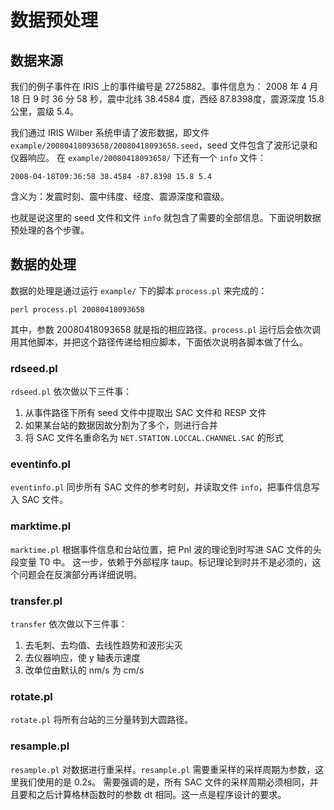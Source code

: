 # 数据预处理

## 数据来源

我们的例子事件在 IRIS 上的事件编号是 2725882。事件信息为： 2008 年 4 月 18 日 9 时 36 分 58 秒，震中北纬 38.4584 度，西经 87.8398度，震源深度 15.8 公里，震级 5.4。

我们通过 IRIS Wilber 系统申请了波形数据，即文件 `example/20080418093658/20080418093658.seed`，seed 文件包含了波形记录和仪器响应。
在 `example/20080418093658/` 下还有一个 `info` 文件：

    2008-04-18T09:36:58 38.4584 -87.8398 15.8 5.4

含义为：发震时刻、震中纬度、经度、震源深度和震级。

也就是说这里的 seed 文件和文件 `info` 就包含了需要的全部信息。下面说明数据预处理的各个步骤。

## 数据的处理

数据的处理是通过运行 `example/` 下的脚本 `process.pl` 来完成的：

    perl process.pl 20080418093658

其中，参数 20080418093658 就是指的相应路径。`process.pl` 运行后会依次调用其他脚本，并把这个路径传递给相应脚本，下面依次说明各脚本做了什么。

### rdseed.pl

`rdseed.pl` 依次做以下三件事：

1. 从事件路径下所有 seed 文件中提取出 SAC 文件和 RESP 文件
2. 如果某台站的数据因故分割为了多个，则进行合并
3. 将 SAC 文件名重命名为 `NET.STATION.LOCCAL.CHANNEL.SAC` 的形式

### eventinfo.pl

`eventinfo.pl` 同步所有 SAC 文件的参考时刻，并读取文件 `info`，把事件信息写入 SAC 文件。

### marktime.pl

`marktime.pl` 根据事件信息和台站位置，把 Pnl 波的理论到时写进 SAC 文件的头段变量 T0 中。
这一步，依赖于外部程序 taup。标记理论到时并不是必须的，这个问题会在反演部分再详细说明。

### transfer.pl

`transfer` 依次做以下三件事：

1. 去毛刺、去均值、去线性趋势和波形尖灭
2. 去仪器响应，使 y 轴表示速度
3. 改单位由默认的 nm/s 为 cm/s

### rotate.pl

`rotate.pl` 将所有台站的三分量转到大圆路径。

### resample.pl

`resample.pl` 对数据进行重采样。`resample.pl` 需要重采样的采样周期为参数，这里我们使用的是 0.2s。
需要强调的是，所有 SAC 文件的采样周期必须相同，并且要和之后计算格林函数时的参数 dt 相同。这一点是程序设计的要求。
